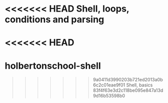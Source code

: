 <<<<<<< HEAD
Shell, loops, conditions and parsing
=======
<<<<<<< HEAD
=======
# holbertonschool-shell
>>>>>>> 9a0411d3990203b721ed2013a0b6c2c01eae9f01
Shell, basics
>>>>>>> 83f4f63e3d2c118be095e847a13d9d16b53598b0

